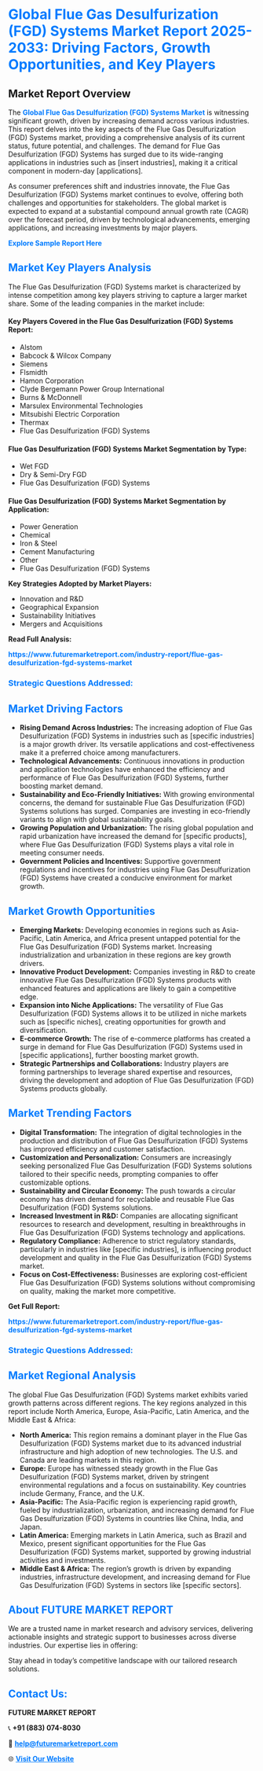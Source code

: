 <h1 style="color: #007BFF;">Global Flue Gas Desulfurization (FGD) Systems Market Report 2025-2033: Driving Factors, Growth Opportunities, and Key Players</h1>

<section id="overview">
<h2>Market Report Overview</h2>
<p>The <a href="https://www.futuremarketreport.com/industry-report/flue-gas-desulfurization-fgd-systems-market" style="color: #007BFF; text-decoration: none;"><strong>Global Flue Gas Desulfurization (FGD) Systems Market</strong></a> is witnessing significant growth, driven by increasing demand across various industries. This report delves into the key aspects of the Flue Gas Desulfurization (FGD) Systems market, providing a comprehensive analysis of its current status, future potential, and challenges. The demand for Flue Gas Desulfurization (FGD) Systems has surged due to its wide-ranging applications in industries such as [insert industries], making it a critical component in modern-day [applications].</p>
<p>As consumer preferences shift and industries innovate, the Flue Gas Desulfurization (FGD) Systems market continues to evolve, offering both challenges and opportunities for stakeholders. The global market is expected to expand at a substantial compound annual growth rate (CAGR) over the forecast period, driven by technological advancements, emerging applications, and increasing investments by major players.</p>
</section>

<section id="overview">
<p><a href="https://www.futuremarketreport.com/request-sample/reportId=110377" style="color: #007BFF; text-decoration: none;"><strong>Explore Sample Report Here</strong></a></p>
</section>

<section id="key-players">
<h2 style="color: #007BFF;">Market Key Players Analysis</h2>
<p>The Flue Gas Desulfurization (FGD) Systems market is characterized by intense competition among key players striving to capture a larger market share. Some of the leading companies in the market include:</p>
<h4>Key Players Covered in the Flue Gas Desulfurization (FGD) Systems Report:</h4>
<ul><li>Alstom</li><li>Babcock &amp; Wilcox Company</li><li>Siemens</li><li>Flsmidth</li><li>Hamon Corporation</li><li>Clyde Bergemann Power Group International</li><li>Burns &amp; McDonnell</li><li>Marsulex Environmental Technologies</li><li>Mitsubishi Electric Corporation</li><li>Thermax</li><li>Flue Gas Desulfurization (FGD) Systems</li></ul>
<h4>Flue Gas Desulfurization (FGD) Systems Market Segmentation by Type:</h4>
<ul><li>Wet FGD</li><li>Dry &amp; Semi-Dry FGD</li><li>Flue Gas Desulfurization (FGD) Systems</li></ul>

<h4>Flue Gas Desulfurization (FGD) Systems Market Segmentation by Application:</h4>
<ul><li>Power Generation</li><li>Chemical</li><li>Iron &amp; Steel</li><li>Cement Manufacturing</li><li>Other</li><li>Flue Gas Desulfurization (FGD) Systems</li></ul>
<p><strong>Key Strategies Adopted by Market Players:</strong></p>
<ul>
<li>Innovation and R&D</li>
<li>Geographical Expansion</li>
<li>Sustainability Initiatives</li>
<li>Mergers and Acquisitions</li>
</ul>
</section>

<section>
<p><strong>Read Full Analysis: </strong></p><a href="https://www.futuremarketreport.com/industry-report/flue-gas-desulfurization-fgd-systems-market" style="color: #007BFF; text-decoration: none;"><strong>https://www.futuremarketreport.com/industry-report/flue-gas-desulfurization-fgd-systems-market</strong></a>
<h3 style="color: #007BFF;">Strategic Questions Addressed:</h3>
</section>

<section id="driving-factors">
<h2 style="color: #007BFF;">Market Driving Factors</h2>
<ul>
<li><strong>Rising Demand Across Industries:</strong> The increasing adoption of Flue Gas Desulfurization (FGD) Systems in industries such as [specific industries] is a major growth driver. Its versatile applications and cost-effectiveness make it a preferred choice among manufacturers.</li>
<li><strong>Technological Advancements:</strong> Continuous innovations in production and application technologies have enhanced the efficiency and performance of Flue Gas Desulfurization (FGD) Systems, further boosting market demand.</li>
<li><strong>Sustainability and Eco-Friendly Initiatives:</strong> With growing environmental concerns, the demand for sustainable Flue Gas Desulfurization (FGD) Systems solutions has surged. Companies are investing in eco-friendly variants to align with global sustainability goals.</li>
<li><strong>Growing Population and Urbanization:</strong> The rising global population and rapid urbanization have increased the demand for [specific products], where Flue Gas Desulfurization (FGD) Systems plays a vital role in meeting consumer needs.</li>
<li><strong>Government Policies and Incentives:</strong> Supportive government regulations and incentives for industries using Flue Gas Desulfurization (FGD) Systems have created a conducive environment for market growth.</li>
</ul>
</section>

<section id="growth-opportunities">
<h2 style="color: #007BFF;">Market Growth Opportunities</h2>
<ul>
<li><strong>Emerging Markets:</strong> Developing economies in regions such as Asia-Pacific, Latin America, and Africa present untapped potential for the Flue Gas Desulfurization (FGD) Systems market. Increasing industrialization and urbanization in these regions are key growth drivers.</li>
<li><strong>Innovative Product Development:</strong> Companies investing in R&D to create innovative Flue Gas Desulfurization (FGD) Systems products with enhanced features and applications are likely to gain a competitive edge.</li>
<li><strong>Expansion into Niche Applications:</strong> The versatility of Flue Gas Desulfurization (FGD) Systems allows it to be utilized in niche markets such as [specific niches], creating opportunities for growth and diversification.</li>
<li><strong>E-commerce Growth:</strong> The rise of e-commerce platforms has created a surge in demand for Flue Gas Desulfurization (FGD) Systems used in [specific applications], further boosting market growth.</li>
<li><strong>Strategic Partnerships and Collaborations:</strong> Industry players are forming partnerships to leverage shared expertise and resources, driving the development and adoption of Flue Gas Desulfurization (FGD) Systems products globally.</li>
</ul>
</section>

<section id="trending-factors">
<h2 style="color: #007BFF;">Market Trending Factors</h2>
<ul>
<li><strong>Digital Transformation:</strong> The integration of digital technologies in the production and distribution of Flue Gas Desulfurization (FGD) Systems has improved efficiency and customer satisfaction.</li>
<li><strong>Customization and Personalization:</strong> Consumers are increasingly seeking personalized Flue Gas Desulfurization (FGD) Systems solutions tailored to their specific needs, prompting companies to offer customizable options.</li>
<li><strong>Sustainability and Circular Economy:</strong> The push towards a circular economy has driven demand for recyclable and reusable Flue Gas Desulfurization (FGD) Systems solutions.</li>
<li><strong>Increased Investment in R&D:</strong> Companies are allocating significant resources to research and development, resulting in breakthroughs in Flue Gas Desulfurization (FGD) Systems technology and applications.</li>
<li><strong>Regulatory Compliance:</strong> Adherence to strict regulatory standards, particularly in industries like [specific industries], is influencing product development and quality in the Flue Gas Desulfurization (FGD) Systems market.</li>
<li><strong>Focus on Cost-Effectiveness:</strong> Businesses are exploring cost-efficient Flue Gas Desulfurization (FGD) Systems solutions without compromising on quality, making the market more competitive.</li>
</ul>
</section>

<section>
<p><strong>Get Full Report: </strong></p><a href="https://www.futuremarketreport.com/industry-report/flue-gas-desulfurization-fgd-systems-market" style="color: #007BFF; text-decoration: none;"><strong>https://www.futuremarketreport.com/industry-report/flue-gas-desulfurization-fgd-systems-market</strong></a>
<h3 style="color: #007BFF;">Strategic Questions Addressed:</h3>
</section>


<section id="regional-analysis">
<h2 style="color: #007BFF;">Market Regional Analysis</h2>
<p>The global Flue Gas Desulfurization (FGD) Systems market exhibits varied growth patterns across different regions. The key regions analyzed in this report include North America, Europe, Asia-Pacific, Latin America, and the Middle East & Africa:</p>
<ul>
<li><strong>North America:</strong> This region remains a dominant player in the Flue Gas Desulfurization (FGD) Systems market due to its advanced industrial infrastructure and high adoption of new technologies. The U.S. and Canada are leading markets in this region.</li>
<li><strong>Europe:</strong> Europe has witnessed steady growth in the Flue Gas Desulfurization (FGD) Systems market, driven by stringent environmental regulations and a focus on sustainability. Key countries include Germany, France, and the U.K.</li>
<li><strong>Asia-Pacific:</strong> The Asia-Pacific region is experiencing rapid growth, fueled by industrialization, urbanization, and increasing demand for Flue Gas Desulfurization (FGD) Systems in countries like China, India, and Japan.</li>
<li><strong>Latin America:</strong> Emerging markets in Latin America, such as Brazil and Mexico, present significant opportunities for the Flue Gas Desulfurization (FGD) Systems market, supported by growing industrial activities and investments.</li>
<li><strong>Middle East & Africa:</strong> The region’s growth is driven by expanding industries, infrastructure development, and increasing demand for Flue Gas Desulfurization (FGD) Systems in sectors like [specific sectors].</li>
</ul>
</section>

<footer>
<h2 style="color: #007BFF;">About FUTURE MARKET REPORT</h2>
<p>We are a trusted name in market research and advisory services, delivering actionable insights and strategic support to businesses across diverse industries. Our expertise lies in offering:</p>

<p>Stay ahead in today’s competitive landscape with our tailored research solutions.</p>

<h2 style="color: #007BFF;">Contact Us:</h2>
<p><strong>FUTURE MARKET REPORT</strong></p>
<p>📞 <strong>+91 (883) 074-8030</strong></p>
<p>📧 <strong><a href="mailto:help@futuremarketreport.com" style="color: #007BFF;">help@futuremarketreport.com</a></strong></p>
<p>🌐 <strong><a href="https://www.futuremarketreport.com/" style="color: #007BFF;">Visit Our Website</a></strong></p>
</footer>